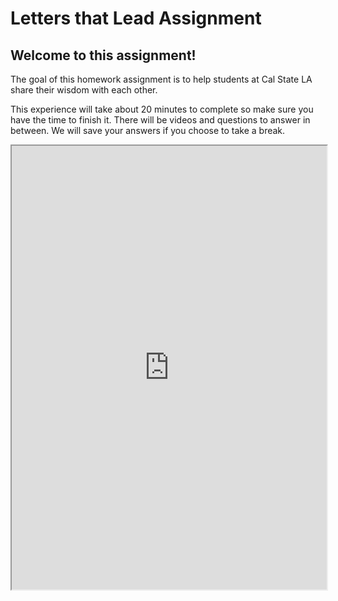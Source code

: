 # Letters that Lead Assignment

## Welcome to this assignment!

The goal of this homework assignment is to help students at Cal State LA share their wisdom with each other.

This experience will take about 20 minutes to complete so make sure you have the time to finish it. There will be videos and questions to answer in between. We will save your answers if you choose to take a break. 

<iframe data-type="learnosity" id="wise-intro"  src="https://coursekata.org/learnosity/preview/wise-intro" width="100%" height="710"></iframe>


